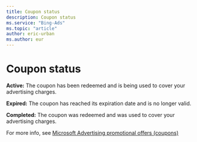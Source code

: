 ```yaml
---
title: Coupon status
description: Coupon status
ms.service: "Bing-Ads"
ms.topic: "article"
author: eric-urban
ms.author: eur
---
```


# Coupon status

**Active:**  The coupon has been redeemed and is being used to cover your advertising charges.

**Expired:**  The coupon has reached its expiration date and is no longer valid.

**Completed:**  The coupon was redeemed and was used to cover your advertising charges.

For more info, see [Microsoft Advertising promotional offers (coupons)](../hlp_BA_CONC_AboutPromoOffers.md)


